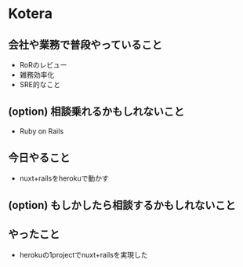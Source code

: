 # Kotera

## 会社や業務で普段やっていること

- RoRのレビュー
- 雑務効率化
- SRE的なこと

## (option) 相談乗れるかもしれないこと

- Ruby on Rails

## 今日やること

- nuxt+railsをherokuで動かす

## (option) もしかしたら相談するかもしれないこと
 

## やったこと

- herokuの1projectでnuxt+railsを実現した
